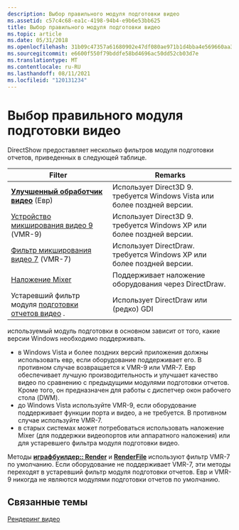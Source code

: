 ```yaml
---
description: Выбор правильного модуля подготовки видео
ms.assetid: c57c4c68-ea1c-4198-94b4-e9b6e53bb625
title: Выбор правильного модуля подготовки видео
ms.topic: article
ms.date: 05/31/2018
ms.openlocfilehash: 31b09c47357a61680902e47df080ae971b1d4bba4e569660aa3ad41df1c300c1
ms.sourcegitcommit: e6600f550f79bddfe58bd4696ac50dd52cb03d7e
ms.translationtype: MT
ms.contentlocale: ru-RU
ms.lasthandoff: 08/11/2021
ms.locfileid: "120131234"
---
```

# <a name="choosing-the-right-video-renderer"></a>Выбор правильного модуля подготовки видео

DirectShow предоставляет несколько фильтров модуля подготовки отчетов, приведенных в следующей таблице.



| Filter                                                                  | Remarks                                           |
|-------------------------------------------------------------------------|---------------------------------------------------|
| [**Улучшенный обработчик видео**](enhanced-video-renderer-filter.md) (Евр) | Использует Direct3D 9. требуется Windows Vista или более поздней версии. |
| [Устройство микширования видео 9](video-mixing-renderer-filter-9.md) (VMR-9)   | Использует Direct3D 9. требуется Windows XP или более поздней версии.    |
| [Фильтр микширования видео 7](video-mixing-renderer-filter-7.md) (VMR-7)     | Использует DirectDraw. требуется Windows XP или более поздней версии.    |
| [Наложение Mixer](using-the-overlay-mixer-in-video-capture.md)           | Поддерживает наложение оборудования через DirectDraw.    |
| Устаревший фильтр модуля [подготовки отчетов видео](video-renderer-filter.md) .              | Использует DirectDraw или (редко) GDI                   |



 

используемый модуль подготовки в основном зависит от того, какие версии Windows необходимо поддерживать.

-   в Windows Vista и более поздних версий приложения должны использовать евр, если оборудование поддерживает его. В противном случае возвращается к VMR-9 или VMR-7. Евр обеспечивает лучшую производительность и улучшает качество видео по сравнению с предыдущими модулями подготовки отчетов. Кроме того, он предназначен для работы с диспетчер окон рабочего стола (DWM).
-   до Windows Vista используйте VMR-9, если оборудование поддерживает функции порта и видео, а не требуется. В противном случае используйте VMR-7.
-   в старых системах может потребоваться использовать наложение Mixer (для поддержки видеопортов или аппаратного наложения) или для устаревшего фильтра модуля подготовки видео.

Методы [**играфбуилдер:: Render**](/windows/desktop/api/Strmif/nf-strmif-igraphbuilder-render) и [**RenderFile**](/windows/desktop/api/Strmif/nf-strmif-igraphbuilder-renderfile) используют фильтр VMR-7 по умолчанию. Если оборудование не поддерживает VMR-7, эти методы переходят в устаревший фильтр модуля подготовки отчетов. Евр и VMR-9 никогда не являются модулями подготовки отчетов по умолчанию.

## <a name="related-topics"></a>Связанные темы

<dl> <dt>

[Рендеринг видео](video-rendering.md)
</dt> </dl>

 

 



